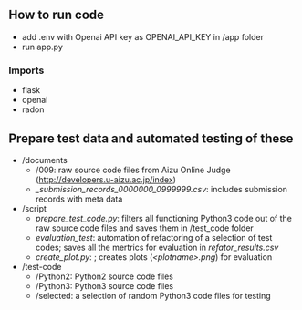 ## How to run code

- add .env with Openai API key as OPENAI_API_KEY in /app folder
- run app.py 


### Imports 

- flask
- openai
- radon


## Prepare test data and automated testing of these

- /documents
    - /009: raw source code files from Aizu Online Judge (http://developers.u-aizu.ac.jp/index)
    - *_submission_records_0000000_0999999.csv*: includes submission records with meta data
- /script
    - *prepare_test_code.py*: filters all functioning Python3 code out of the raw source code files and saves them in /test_code folder
    - *evaluation_test*: automation of refactoring of a selection of test codes; saves all the mertrics for evaluation in *refator_results.csv*
    - *create_plot.py*: ; creates plots (*\<plotname\>.png*) for evaluation
- /test-code
    - /Python2: Python2 source code files
    - /Python3: Python3 source code files
    - /selected: a selection of random Python3 code files for testing 
